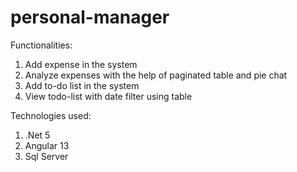 # personal-manager

Functionalities:
1. Add expense in the system
2. Analyze expenses with the help of paginated table and pie chat
3. Add to-do list in the system
4. View todo-list with date filter using table

Technologies used:
1. .Net 5
2. Angular 13
3. Sql Server
